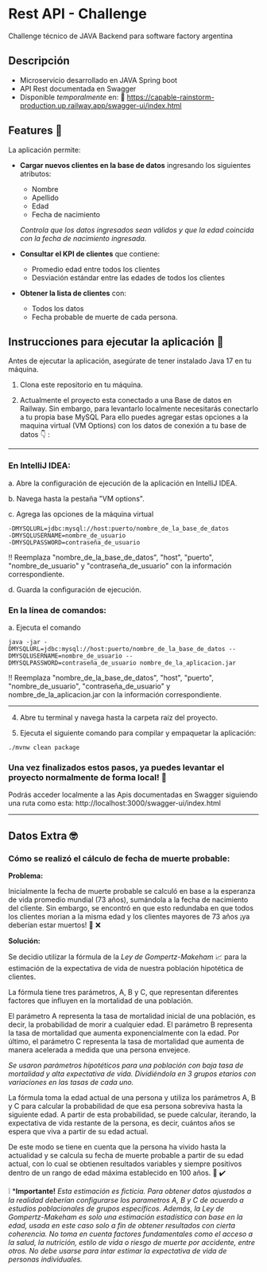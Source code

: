 # Rest API - Challenge
Challenge técnico de JAVA Backend para software factory argentina

## Descripción

- Microservicio desarrollado en JAVA Spring boot
- API Rest documentada en Swagger
- Disponible *temporalmente* en: :link: https://capable-rainstorm-production.up.railway.app/swagger-ui/index.html

## Features :rocket:

La aplicación permite: 

- __Cargar nuevos clientes en la base de datos__ ingresando los siguientes atributos:
    - Nombre
    - Apellido
    - Edad
    - Fecha de nacimiento

  *Controla que los datos ingresados sean válidos y que la edad coincida con la fecha de nacimiento ingresada.*

- __Consultar el KPI de clientes__ que contiene:
    - Promedio edad entre todos los clientes
    - Desviación estándar entre las edades de todos los clientes

- __Obtener la lista de clientes__ con: 
    - Todos los datos
    - Fecha probable de muerte de cada persona.


## Instrucciones para ejecutar la aplicación :page_facing_up:

Antes de ejecutar la aplicación, asegúrate de tener instalado Java 17 en tu máquina.

1. Clona este repositorio en tu máquina.

2. Actualmente el proyecto esta conectado a una Base de datos en Railway. Sin embargo, para levantarlo localmente necesitarás conectarlo a tu propia base MySQL
Para ello puedes agregar estas opciones a la maquina virtual (VM Options) con los datos de conexión a tu base de datos :point_down: :

-----------------------------------------------------------------------------------------------------------------------------------------------------------------------
### En IntelliJ IDEA:

a. Abre la configuración de ejecución de la aplicación en IntelliJ IDEA.

b. Navega hasta la pestaña "VM options".

c. Agrega las opciones de la máquina virtual 

```VM Options
-DMYSQLURL=jdbc:mysql://host:puerto/nombre_de_la_base_de_datos
-DMYSQLUSERNAME=nombre_de_usuario
-DMYSQLPASSWORD=contraseña_de_usuario
```
!! Reemplaza "nombre_de_la_base_de_datos", "host", "puerto", "nombre_de_usuario" y "contraseña_de_usuario" con la información correspondiente.


d. Guarda la configuración de ejecución.


### En la línea de comandos:

a. Ejecuta el comando 

`java -jar -DMYSQLURL=jdbc:mysql://host:puerto/nombre_de_la_base_de_datos --DMYSQLUSERNAME=nombre_de_usuario --DMYSQLPASSWORD=contraseña_de_usuario nombre_de_la_aplicacion.jar` 

!! Reemplaza "nombre_de_la_base_de_datos", "host", "puerto", "nombre_de_usuario", "contraseña_de_usuario" y nombre_de_la_aplicacion.jar con la información correspondiente.

-----------------------------------------------------------------------------------------------------------------------------------------------------------------------

4. Abre tu terminal y navega hasta la carpeta raíz del proyecto.

5. Ejecuta el siguiente comando para compilar y empaquetar la aplicación:

`
./mvnw clean package 
`

### Una vez finalizados estos pasos, ya puedes levantar el proyecto normalmente de forma local! :raised_hands:

Podrás acceder localmente a las Apis documentadas en Swagger siguiendo una ruta como esta: http://localhost:3000/swagger-ui/index.html 

-----------------------------------------------------------------------------------------------------------------------------------------------------------------------

## Datos Extra 🤓

### Cómo se realizó el cálculo de fecha de muerte probable: 

__Problema:__

Inicialmente la fecha de muerte probable se calculó en base a la esperanza de vida promedio mundial (73 años), sumándola a la fecha de nacimiento del cliente. 
Sin embargo, se encontró en que esto redundaba en que todos los clientes morian a la misma edad y los clientes mayores de 73 años ¡ya deberían estar muertos! :facepalm: :x:

__Solución:__ 

Se decidio utilizar la fórmula de la *Ley de Gompertz-Makeham*  :chart_with_upwards_trend: para la estimación de la expectativa de vida de nuestra población hipotética de clientes. 

La fórmula tiene tres parámetros, A, B y C, que representan diferentes factores que influyen en la mortalidad de una población.

El parámetro A representa la tasa de mortalidad inicial de una población, es decir, la probabilidad de morir a cualquier edad. El parámetro B representa la tasa de mortalidad que aumenta exponencialmente con la edad. Por último, el parámetro C representa la tasa de mortalidad que aumenta de manera acelerada a medida que una persona envejece.

*Se usaron parámetros hipotéticos para una población con baja tasa de mortalidad y alta expectativa de vida. Dividiéndola en 3 grupos etarios con variaciones en las tasas de cada uno.*

La fórmula toma la edad actual de una persona y utiliza los parámetros A, B y C para calcular la probabilidad de que esa persona sobreviva hasta la siguiente edad. A partir de esta probabilidad, se puede calcular, iterando, la expectativa de vida restante de la persona, es decir, cuántos años se espera que viva a partir de su edad actual.

De este modo se tiene en cuenta que la persona ha vivido hasta la actualidad y se calcula su fecha de muerte probable a partir de su edad actual, con lo cual se obtienen resultados variables y siempre positivos dentro de un rango de edad máxima establecido en 100 años. :partying_face: :heavy_check_mark:

:grey_exclamation: *__Importante!__ *Esta estimación es ficticia. Para obtener datos ajustados a la realidad deberían configurarse los parametros A, B y C de acuerdo a estudios poblacionales de grupos específicos. Además, la Ley de Gompertz-Makeham es solo una estimación estadística con base en la edad, usada en este caso solo a fin de obtener resultados con cierta coherencia. No toma en cuenta factores fundamentales como el acceso a la salud, la nutrición, estilo de vida o riesgo de muerte por accidente, entre otros. No debe usarse para intar estimar la expectativa de vida de personas individuales.*
